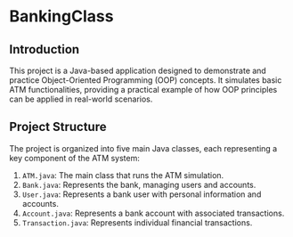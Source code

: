 # BankingClass

## Introduction

This project is a Java-based application designed to demonstrate and practice Object-Oriented Programming (OOP) concepts. It simulates basic ATM functionalities, providing a practical example of how OOP principles can be applied in real-world scenarios.

## Project Structure

The project is organized into five main Java classes, each representing a key component of the ATM system:

1. `ATM.java`: The main class that runs the ATM simulation.
2. `Bank.java`: Represents the bank, managing users and accounts.
3. `User.java`: Represents a bank user with personal information and accounts.
4. `Account.java`: Represents a bank account with associated transactions.
5. `Transaction.java`: Represents individual financial transactions.


